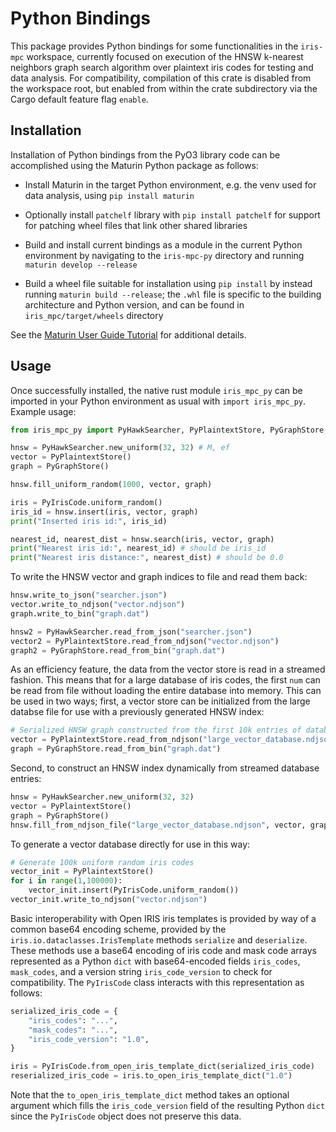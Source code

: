# Python Bindings

This package provides Python bindings for some functionalities in the `iris-mpc` workspace, currently focused on execution of the HNSW k-nearest neighbors graph search algorithm over plaintext iris codes for testing and data analysis.  For compatibility, compilation of this crate is disabled from the workspace root, but enabled from within the crate subdirectory via the Cargo default feature flag `enable`.

## Installation

Installation of Python bindings from the PyO3 library code can be accomplished using the Maturin Python package as follows:

- Install Maturin in the target Python environment, e.g. the venv used for data analysis, using `pip install maturin`

- Optionally install `patchelf` library with `pip install patchelf` for support for patching wheel files that link other shared libraries

- Build and install current bindings as a module in the current Python environment by navigating to the `iris-mpc-py` directory and running `maturin develop --release`

- Build a wheel file suitable for installation using `pip install` by instead running `maturin build --release`; the `.whl` file is specific to the building architecture and Python version, and can be found in `iris_mpc/target/wheels` directory

See the [Maturin User Guide Tutorial](https://www.maturin.rs/tutorial#build-and-install-the-module-with-maturin-develop) for additional details.

## Usage

Once successfully installed, the native rust module `iris_mpc_py` can be imported in your Python environment as usual with `import iris_mpc_py`.  Example usage:

```python
from iris_mpc_py import PyHawkSearcher, PyPlaintextStore, PyGraphStore, PyIrisCode

hnsw = PyHawkSearcher.new_uniform(32, 32) # M, ef
vector = PyPlaintextStore()
graph = PyGraphStore()

hnsw.fill_uniform_random(1000, vector, graph)

iris = PyIrisCode.uniform_random()
iris_id = hnsw.insert(iris, vector, graph)
print("Inserted iris id:", iris_id)

nearest_id, nearest_dist = hnsw.search(iris, vector, graph)
print("Nearest iris id:", nearest_id) # should be iris_id
print("Nearest iris distance:", nearest_dist) # should be 0.0
```

To write the HNSW vector and graph indices to file and read them back:

```python
hnsw.write_to_json("searcher.json")
vector.write_to_ndjson("vector.ndjson")
graph.write_to_bin("graph.dat")

hnsw2 = PyHawkSearcher.read_from_json("searcher.json")
vector2 = PyPlaintextStore.read_from_ndjson("vector.ndjson")
graph2 = PyGraphStore.read_from_bin("graph.dat")
```

As an efficiency feature, the data from the vector store is read in a streamed fashion.  This means that for a large database of iris codes, the first `num` can be read from file without loading the entire database into memory.  This can be used in two ways; first, a vector store can be initialized from the large databse file for use with a previously generated HNSW index:

```python
# Serialized HNSW graph constructed from the first 10k entries of database file
vector = PyPlaintextStore.read_from_ndjson("large_vector_database.ndjson", 10000)
graph = PyGraphStore.read_from_bin("graph.dat")
```

Second, to construct an HNSW index dynamically from streamed database entries:

```python
hnsw = PyHawkSearcher.new_uniform(32, 32)
vector = PyPlaintextStore()
graph = PyGraphStore()
hnsw.fill_from_ndjson_file("large_vector_database.ndjson", vector, graph, 10000)
```

To generate a vector database directly for use in this way:

```python
# Generate 100k uniform random iris codes
vector_init = PyPlaintextStore()
for i in range(1,100000):
	vector_init.insert(PyIrisCode.uniform_random())
vector_init.write_to_ndjson("vector.ndjson")
```

Basic interoperability with Open IRIS iris templates is provided by way of a common base64 encoding scheme, provided by the `iris.io.dataclasses.IrisTemplate` methods `serialize` and `deserialize`.  These methods use a base64 encoding of iris code and mask code arrays represented as a Python `dict` with base64-encoded fields `iris_codes`, `mask_codes`, and a version string `iris_code_version` to check for compatibility.  The `PyIrisCode` class interacts with this representation as follows:

```python
serialized_iris_code = {
	"iris_codes": "...",
	"mask_codes": "...",
	"iris_code_version": "1.0",
}

iris = PyIrisCode.from_open_iris_template_dict(serialized_iris_code)
reserialized_iris_code = iris.to_open_iris_template_dict("1.0")
```

Note that the `to_open_iris_template_dict` method takes an optional argument which fills the `iris_code_version` field of the resulting Python `dict` since the `PyIrisCode` object does not preserve this data.
